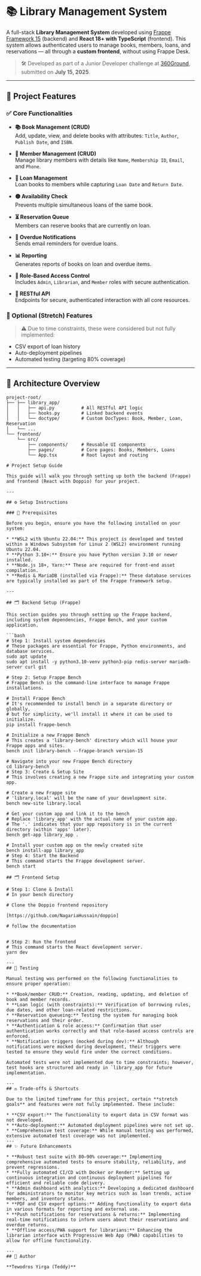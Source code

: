 # 📚 Library Management System

A full-stack **Library Management System** developed using [Frappe Framework 15](https://frappeframework.com/) (backend) and **React 18+ with TypeScript** (frontend). This system allows authenticated users to manage books, members, loans, and reservations — all through a **custom frontend**, without using Frappe Desk.

> 🛠 Developed as part of a Junior Developer challenge at [360Ground](https://360ground.com), submitted on **July 15, 2025**.

---

## 🚀 Project Features

### ✅ Core Functionalities

- **📚 Book Management (CRUD)**  
  Add, update, view, and delete books with attributes: `Title`, `Author`, `Publish Date`, and `ISBN`.

- **👤 Member Management (CRUD)**  
  Manage library members with details like `Name`, `Membership ID`, `Email`, and `Phone`.

- **📄 Loan Management**  
  Loan books to members while capturing `Loan Date` and `Return Date`.

- **🟡 Availability Check**  
  Prevents multiple simultaneous loans of the same book.

- **⏳ Reservation Queue**  
  Members can reserve books that are currently on loan.

- **📧 Overdue Notifications**  
  Sends email reminders for overdue loans.

- **📊 Reporting**  
  Generates reports of books on loan and overdue items.

- **🔐 Role-Based Access Control**  
  Includes `Admin`, `Librarian`, and `Member` roles with secure authentication.

- **🧪 RESTful API**  
  Endpoints for secure, authenticated interaction with all core resources.

### 🧩 Optional (Stretch) Features

> ⚠️ Due to time constraints, these were considered but not fully implemented:

- CSV export of loan history  
- Auto-deployment pipelines  
- Automated testing (targeting 80% coverage)

---

## 🧱 Architecture Overview

```
project-root/
├── ├── library_app/
│   │   ├── api.py          # All RESTful API logic
│   │   ├── hooks.py        # Linked backend events
│   │   └── doctype/        # Custom DocTypes: Book, Member, Loan, Reservation
│   └── ...
└── frontend/
    └── src/
        ├── components/     # Reusable UI components
        ├── pages/          # Core pages: Books, Members, Loans
        └── App.tsx         # Root layout and routing

# Project Setup Guide

This guide will walk you through setting up both the backend (Frappe) and frontend (React with Doppio) for your project.

---

## ⚙️ Setup Instructions

### 🔧 Prerequisites

Before you begin, ensure you have the following installed on your system:

* **WSL2 with Ubuntu 22.04:** This project is developed and tested within a Windows Subsystem for Linux 2 (WSL2) environment running Ubuntu 22.04.
* **Python 3.10+:** Ensure you have Python version 3.10 or newer installed.
* **Node.js 18+, Yarn:** These are required for front-end asset compilation.
* **Redis & MariaDB (installed via Frappe):** These database services are typically installed as part of the Frappe framework setup.

---

## 🗂️ Backend Setup (Frappe)

This section guides you through setting up the Frappe backend, including system dependencies, Frappe Bench, and your custom application.

```bash
# Step 1: Install system dependencies
# These packages are essential for Frappe, Python environments, and database services.
sudo apt update
sudo apt install -y python3.10-venv python3-pip redis-server mariadb-server curl git

# Step 2: Setup Frappe Bench
# Frappe Bench is the command-line interface to manage Frappe installations.

# Install Frappe Bench
# It's recommended to install bench in a separate directory or globally,
# but for simplicity, we'll install it where it can be used to initialize.
pip install frappe-bench

# Initialize a new Frappe Bench
# This creates a 'library-bench' directory which will house your Frappe apps and sites.
bench init library-bench --frappe-branch version-15

# Navigate into your new Frappe Bench directory
cd library-bench
# Step 3: Create & Setup Site
# This involves creating a new Frappe site and integrating your custom app.

# Create a new Frappe site
# 'library.local' will be the name of your development site.
bench new-site library.local

# Get your custom app and link it to the bench
# Replace 'library_app' with the actual name of your custom app.
# The '.' indicates that your app repository is in the current directory (within 'apps' later).
bench get-app library_app .

# Install your custom app on the newly created site
bench install-app library_app
# Step 4: Start the Backend
# This command starts the Frappe development server.
bench start

## 🗂️ Frontend Setup 

# Step 1: Clone & Install
# In your bench directory 

# Clone the Doppio frontend repository

[https://github.com/NagariaHussain/doppio]

# follow the documentation


# Step 2: Run the frontend
# This command starts the React development server.
yarn dev

---
## 🧪 Testing

Manual testing was performed on the following functionalities to ensure proper operation:

* **Book/member CRUD:** Creation, reading, updating, and deletion of book and member records.
* **Loan logic (with constraints):** Verification of borrowing rules, due dates, and other loan-related restrictions.
* **Reservation queueing:** Testing the system for managing book reservations and their order.
* **Authentication & role access:** Confirmation that user authentication works correctly and that role-based access controls are enforced.
* **Notification triggers (mocked during dev):** Although notifications were mocked during development, their triggers were tested to ensure they would fire under the correct conditions.

Automated tests were not implemented due to time constraints; however, test hooks are structured and ready in `library_app for future implementation.

---
## ⚖️ Trade-offs & Shortcuts

Due to the limited timeframe for this project, certain **stretch goals** and features were not fully implemented. These include:

* **CSV export:** The functionality to export data in CSV format was not developed.
* **Auto-deployment:** Automated deployment pipelines were not set up.
* **Comprehensive test coverage:** While manual testing was performed, extensive automated test coverage was not implemented.
---
## ✨ Future Enhancements 

* **Robust test suite with 80–90% coverage:** Implementing comprehensive automated tests to ensure stability, reliability, and prevent regressions.
* **Fully automated CI/CD with Docker or Render:** Setting up continuous integration and continuous deployment pipelines for efficient and reliable code delivery.
* **Admin dashboard with analytics:** Developing a dedicated dashboard for administrators to monitor key metrics such as loan trends, active members, and inventory status.
* **PDF and CSV export options:** Adding functionality to export data in various formats for reporting and external use.
* **Push notifications for reservations & returns:** Implementing real-time notifications to inform users about their reservations and overdue returns.
* **Offline access/PWA support for librarians:** Enhancing the librarian interface with Progressive Web App (PWA) capabilities to allow for offline functionality.

---
## 🙌 Author

**Tewodros Yirga (Teddy)**
